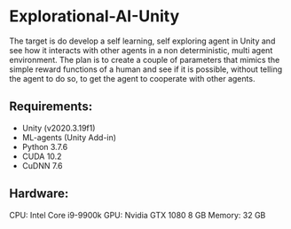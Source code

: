 # Explorational-AI-Unity
The target is do develop a self learning, self exploring agent in Unity and see how it interacts with other agents in a non deterministic, multi agent environment. The plan is to create a couple of parameters that mimics the simple reward functions of a human and see if it is possible, without telling the agent to do so, to get the agent to cooperate with other agents.

Requirements:
-----------------------------
- Unity (v2020.3.19f1)
- ML-agents (Unity Add-in)
- Python 3.7.6
- CUDA 10.2
- CuDNN 7.6

Hardware:
-----------------------------
CPU: Intel Core i9-9900k
GPU: Nvidia GTX 1080 8 GB
Memory: 32 GB

